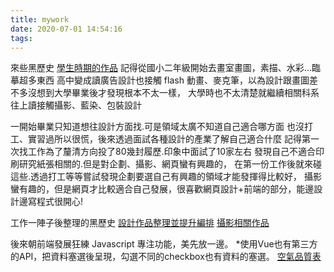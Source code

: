 ```yaml
---
title: mywork
date: 2020-07-01 14:54:16
tags:
---
```


來些黑歷史
[學生時期的作品](https://issuu.com/532732/docs/_________)
記得從國小二年級開始去畫室畫圖，素描、水彩...臨摹超多東西
高中變成讀廣告設計也接觸 flash 動畫、麥克筆，以為設計跟畫圖差不多沒想到大學畢業後才發現根本不太一樣，
大學時也不太清楚就繼續相關科系往上讀接觸攝影、藍染、包裝設計

一開始畢業只知道想往設計方面找.可是領域太廣不知道自己適合哪方面
也沒打工、實習過所以很慌，後來透過面試各種設計的產業了解自己適合什麼
記得第一次找工作為了釐清方向投了80幾封履歷.印象中面試了10家左右
發現自己不適合印刷研究紙張相關的.但是對企劃、攝影、網頁蠻有興趣的，
在第一份工作後就來碰這些.透過打工等等嘗試發現企劃要選自己有興趣的領域才能發揮得比較好，
攝影蠻有趣的，但是網頁才比較適合自己發展，很喜歡網頁設計+前端的部分，能邊設計邊寫程式很開心!

工作一陣子後整理的黑歷史
[設計作品整理並提升編排](https://issuu.com/532732/docs/2018_______)
[攝影相關作品](https://issuu.com/532732/docs/__1)

後來朝前端發展狂練 Javascript 專注功能，美先放一邊。
*使用Vue也有第三方的API，把資料塞選後呈現，勾選不同的checkbox也有資料的塞選。
[空氣品質表](https://teishashu.github.io/air_AQI/)